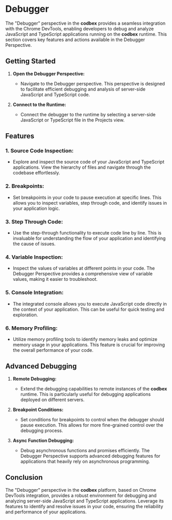 # Debugger

The "Debugger" perspective in the __codbex__ provides a seamless integration with the Chrome DevTools, enabling developers to debug and analyze JavaScript and TypeScript applications running on the __codbex__ runtime. This section covers key features and actions available in the Debugger Perspective.

## Getting Started

1. **Open the Debugger Perspective:**
   - Navigate to the Debugger perspective. This perspective is designed to facilitate efficient debugging and analysis of server-side JavaScript and TypeScript code.

2. **Connect to the Runtime:**
   - Connect the debugger to the runtime by selecting a server-side JavaScript or TypeScript file in the Projects view.

## Features

### 1. **Source Code Inspection:**
   - Explore and inspect the source code of your JavaScript and TypeScript applications. View the hierarchy of files and navigate through the codebase effortlessly.

### 2. **Breakpoints:**
   - Set breakpoints in your code to pause execution at specific lines. This allows you to inspect variables, step through code, and identify issues in your application logic.

### 3. **Step Through Code:**
   - Use the step-through functionality to execute code line by line. This is invaluable for understanding the flow of your application and identifying the cause of issues.

### 4. **Variable Inspection:**
   - Inspect the values of variables at different points in your code. The Debugger Perspective provides a comprehensive view of variable values, making it easier to troubleshoot.

### 5. **Console Integration:**
   - The integrated console allows you to execute JavaScript code directly in the context of your application. This can be useful for quick testing and exploration.

### 6. **Memory Profiling:**
   - Utilize memory profiling tools to identify memory leaks and optimize memory usage in your applications. This feature is crucial for improving the overall performance of your code.

## Advanced Debugging

1. **Remote Debugging:**
   - Extend the debugging capabilities to remote instances of the __codbex__ runtime. This is particularly useful for debugging applications deployed on different servers.

2. **Breakpoint Conditions:**
   - Set conditions for breakpoints to control when the debugger should pause execution. This allows for more fine-grained control over the debugging process.

3. **Async Function Debugging:**
   - Debug asynchronous functions and promises efficiently. The Debugger Perspective supports advanced debugging features for applications that heavily rely on asynchronous programming.

## Conclusion

The "Debugger" perspective in the __codbex__ platform, based on Chrome DevTools integration, provides a robust environment for debugging and analyzing server-side JavaScript and TypeScript applications. Leverage its features to identify and resolve issues in your code, ensuring the reliability and performance of your applications.
